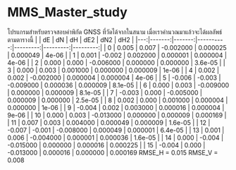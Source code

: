 #  MMS_Master_study
โปรแกรมสำหรับตรวจสอบค่าพิกัด GNSS ที่วัดได้จากในสนาม
เมื่อเราคำนวณมาแล้วจะได้ผลลัพธ์ตามตารางนี้
|    |     dE |     dN |        dH |      dE2 |      dN2 |      dH2 |
|---:|-------:|-------:|----------:|---------:|---------:|---------:|
|  0 |  0.005 |  0.007 | -0.002000 | 0.000025 | 0.000049 | 4e-06    |
|  1 |  0.001 | -0.002 |  0.002000 | 0.000001 | 0.000004 | 4e-06    |
|  2 |  0.000 |  0.000 | -0.006000 | 0.000000 | 0.000000 | 3.6e-05  |
|  3 |  0.000 |  0.003 |  0.001000 | 0.000000 | 0.000009 | 1e-06    |
|  4 |  0.002 |  0.002 | -0.002000 | 0.000004 | 0.000004 | 4e-06    |
|  5 | -0.006 | -0.003 | -0.009000 | 0.000036 | 0.000009 | 8.1e-05  |
|  6 |  0.000 |  0.003 | -0.009000 | 0.000000 | 0.000009 | 8.1e-05  |
|  7 | -0.003 |  0.000 | -0.005000 | 0.000009 | 0.000000 | 2.5e-05  |
|  8 |  0.002 |  0.000 |  0.001000 | 0.000004 | 0.000000 | 1e-06    |
|  9 | -0.004 |  0.002 |  0.003000 | 0.000016 | 0.000004 | 9e-06    |
| 10 |  0.000 |  0.003 | -0.013000 | 0.000000 | 0.000009 | 0.000169 |
| 11 |  0.007 |  0.003 |  0.004000 | 0.000049 | 0.000009 | 1.6e-05  |
| 12 | -0.007 | -0.001 | -0.008000 | 0.000049 | 0.000001 | 6.4e-05  |
| 13 |  0.001 |  0.006 | -0.004000 | 0.000001 | 0.000036 | 1.6e-05  |
| 14 |  0.000 | -0.004 | -0.015000 | 0.000000 | 0.000016 | 0.000225 |
| 15 | -0.004 |  0.000 | -0.013000 | 0.000016 | 0.000000 | 0.000169
RMSE_H = 0.015
RMSE_V = 0.008


